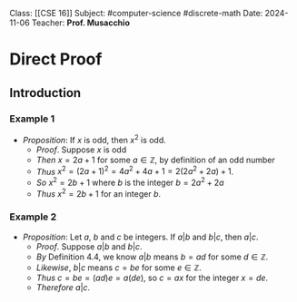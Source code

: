 Class: [[CSE 16]]
Subject: #computer-science  #discrete-math 
Date: 2024-11-06
Teacher: **Prof. Musacchio**

# Direct Proof

## Introduction

### Example 1
- *Proposition*: If $x$ is odd, then $x^2$ is odd.
	- *Proof*. Suppose $x$ is odd
	- *Then* $x = 2a + 1$ for some $a \in \mathbb{Z}$, by definition of an odd number
	- *Thus* $x^2 = (2a + 1)^2 = 4a^2 + 4a + 1 = 2(2a^2 + 2a) + 1$. 
	- *So* $x^2 = 2b + 1$ where $b$ is the integer $b = 2a^2 + 2a$
	- *Thus* $x^2 = 2b + 1$ for an integer $b$.

### Example 2
- *Proposition*: Let $a$, $b$ and $c$ be integers. If $a | b$ and $b | c$, then $a | c$.
	- *Proof*. Suppose $a | b$ and $b | c$.
	- *By* Definition 4.4, we know $a | b$ means $b = ad$ for some $d \in \mathbb{Z}$. 
	- *Likewise*, $b | c$ means $c = be$ for some $e \in \mathbb{Z}$.
	- *Thus* $c = be = (ad)e = a(de)$, so $c = ax$ for the integer $x = de$.
	- *Therefore* $a | c$. 
